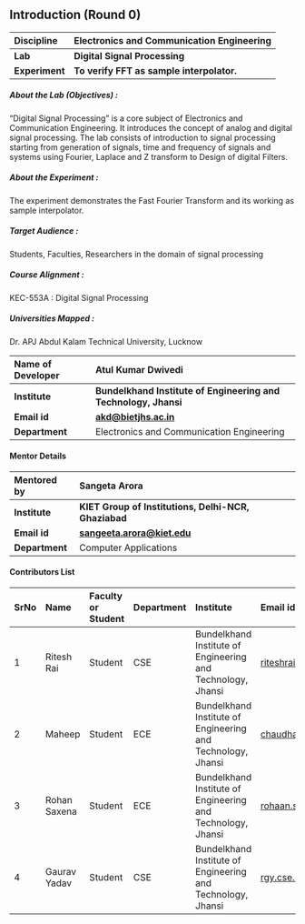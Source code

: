 ## Introduction (Round 0)

<b>Discipline | <b>Electronics and Communication Engineering
:--|:--|
<b> Lab | <b> Digital Signal Processing
<b> Experiment|     <b> To verify FFT as sample interpolator.

<h5> About the Lab (Objectives) : </h5>

“Digital Signal Processing” is a core subject of Electronics and Communication Engineering. It introduces the concept of analog and digital signal processing. The lab consists of introduction to signal processing starting from generation of signals, time and frequency of signals and systems using Fourier, Laplace and Z transform to Design of digital Filters.   

<h5> About the Experiment : </h5>

The experiment demonstrates the Fast Fourier Transform and its working as sample interpolator.

<h5> Target Audience : </h5>

Students, Faculties, Researchers in the domain of signal processing

<h5> Course Alignment : </h5>

KEC-553A  : Digital Signal Processing

<h5> Universities Mapped : </h5>

Dr. APJ Abdul Kalam Technical University, Lucknow

<b>Name of Developer | <b> Atul Kumar Dwivedi
:--|:--|
<b> Institute | <b> Bundelkhand Institute of Engineering and Technology, Jhansi
<b> Email id|     <b> akd@bietjhs.ac.in
<b> Department | Electronics and Communication Engineering

#### Mentor Details

<b>Mentored by | <b> Sangeta Arora
:--|:--|
<b> Institute | <b> KIET Group of Institutions, Delhi-NCR, Ghaziabad
<b> Email id|     <b> sangeeta.arora@kiet.edu
<b> Department | Computer Applications

#### Contributors List

SrNo | Name | Faculty or Student | Department| Institute | Email id
:--|:--|:--|:--|:--|:--|
1 | Ritesh Rai | Student | CSE | Bundelkhand Institute of Engineering and Technology, Jhansi |riteshrai447@gmail.com
2 | Maheep | Student | ECE | Bundelkhand Institute of Engineering and Technology, Jhansi |chaudhary.maheep28@gmail.com
3 | Rohan Saxena | Student | ECE | Bundelkhand Institute of Engineering and Technology, Jhansi |rohaan.saxena14@gmail.com
4 | Gaurav Yadav | Student | CSE | Bundelkhand Institute of Engineering and Technology, Jhansi |rgy.cse.25@gmail.com
